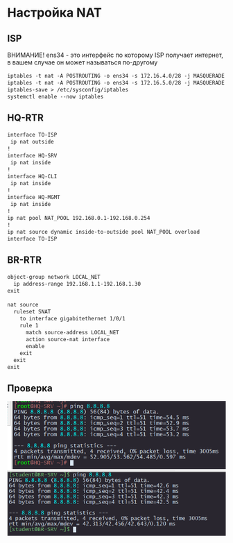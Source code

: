# Настройка NAT

## ISP
ВНИМАНИЕ!
ens34 - это интерфейс по которому ISP получает интернет, в вашем случае он может называться по-другому
```
iptables -t nat -A POSTROUTING -o ens34 -s 172.16.4.0/28 -j MASQUERADE
iptables -t nat -A POSTROUTING -o ens34 -s 172.16.5.0/28 -j MASQUERADE
iptables-save > /etc/sysconfig/iptables
systemctl enable --now iptables
```
## HQ-RTR

```
interface TO-ISP
 ip nat outside
!
interface HQ-SRV
 ip nat inside
!
interface HQ-CLI
 ip nat inside
!
interface HQ-MGMT
 ip nat inside
!
ip nat pool NAT_POOL 192.168.0.1-192.168.0.254
!
ip nat source dynamic inside-to-outside pool NAT_POOL overload interface TO-ISP
```

## BR-RTR

```
object-group network LOCAL_NET
  ip address-range 192.168.1.1-192.168.1.30
exit

nat source
  ruleset SNAT
    to interface gigabitethernet 1/0/1
    rule 1
      match source-address LOCAL_NET
      action source-nat interface
      enable
    exit
  exit
exit
```

## Проверка

<img src="01.png" width='600'>

<img src="02.png" width='600'>
